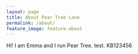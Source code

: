 ```yaml
---
layout: page
title: About Pear Tree Lane
permalink: /about/
feature_image: feature-about
---
```


Hi! I am Emma and I run Pear Tree. test. KB123456